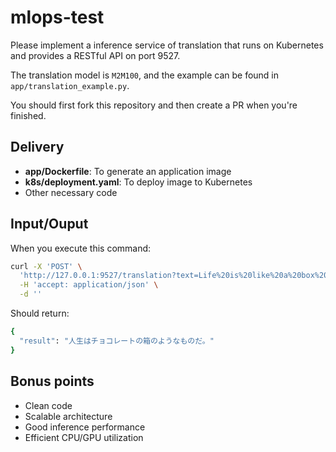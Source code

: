 # mlops-test
Please implement a inference service of translation that runs on Kubernetes and provides a RESTful API on port 9527.

The translation model is `M2M100`, and the example can be found in `app/translation_example.py`.

You should first fork this repository and then create a PR when you're finished.


## Delivery
- **app/Dockerfile**: To generate an application image
- **k8s/deployment.yaml**: To deploy image to Kubernetes
- Other necessary code

## Input/Ouput

When you execute this command:
```bash
curl -X 'POST' \
  'http://127.0.0.1:9527/translation?text=Life%20is%20like%20a%20box%20of%20chocolates.&source_language=en&target_language=ja' \
  -H 'accept: application/json' \
  -d ''
```

Should return:
```bash
{
  "result": "人生はチョコレートの箱のようなものだ。"
}
```

## Bonus points
- Clean code
- Scalable architecture
- Good inference performance
- Efficient CPU/GPU utilization
